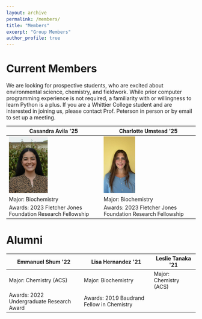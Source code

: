 ```yaml
---
layout: archive
permalink: /members/
title: "Members"
excerpt: "Group Members"
author_profile: true
---
```

# Current Members
We are looking for prospective students, who are excited about environmental science, chemistry, and fieldwork. While prior computer programming experience is not required, a familiarity with or willingness to learn Python is a plus. If you are a Whittier College student and are interested in joining us,  please contact Prof. Peterson in person or by email to set up a meeting.


| Casandra Avila '25  | Charlotte Umstead '25 |
| ------------- | ------------- |
| ![Picture of Cassy](/images/CasandaraAvila.jpg) | <img src="/images/CharlotteUmstead.jpg" height="150px"> |
| 	Major: Biochemistry | Major: Biochemistry |
|	Awards: 2023 Fletcher Jones Foundation Research Fellowship  | Awards: 2023 Fletcher Jones Foundation Research Fellowship |






# Alumni


| Emmanuel Shum '22  | Lisa Hernandez '21 | Leslie Tanaka '21 |
| ------------- | ------------- | ------------- |
| Major: Chemistry (ACS) | Major: Biochemistry | Major: Chemistry (ACS) |
| Awards: 2022 Undergraduate Research Award | Awards: 2019 Baudrand Fellow in Chemistry | |

